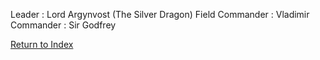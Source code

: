 Leader : Lord Argynvost (The Silver Dragon)
Field Commander : Vladimir
Commander : Sir Godfrey

[Return to Index](_index)